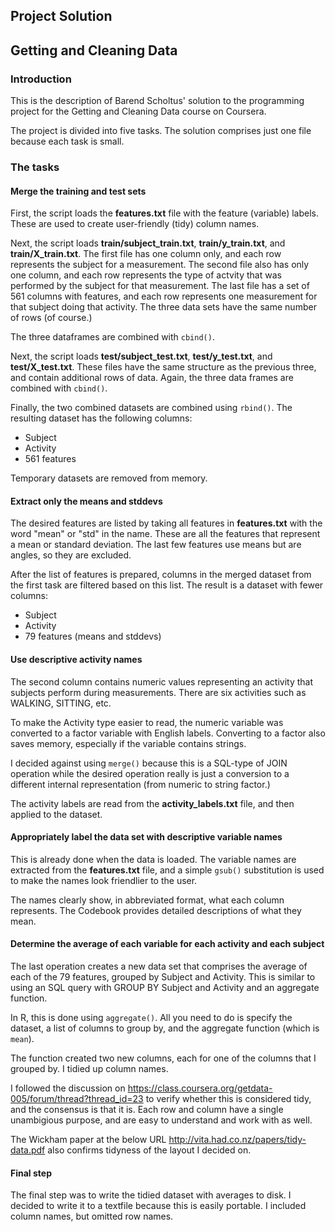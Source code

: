 ## Project Solution
## Getting and Cleaning Data

### Introduction

This is the description of Barend Scholtus' solution to the programming project
for the Getting and Cleaning Data course on Coursera.

The project is divided into five tasks. The solution comprises just one file because
each task is small.

### The tasks

#### Merge the training and test sets

First, the script loads the **features.txt** file with the feature (variable) labels. These
are used to create user-friendly (tidy) column names.

Next, the script loads **train/subject_train.txt**, **train/y_train.txt**, and
**train/X_train.txt**. The first file has one column only, and each row represents the
subject for a measurement. The second file also has only one column, and each
row represents the type of actvity that was performed by the 
subject for that measurement. The last file has a set of 561 columns with features,
and each row represents one measurement for that subject doing that activity. The three data
sets have the same number of rows (of course.)

The three dataframes are combined with `cbind()`.

Next, the script loads **test/subject_test.txt**, **test/y_test.txt**, and
**test/X_test.txt**. These files have the same structure as the previous three, and
contain additional rows of data. Again, the three data frames are combined with
`cbind()`.

Finally, the two combined datasets are combined using `rbind()`. The resulting
dataset has the following
columns:

 * Subject
 * Activity
 * 561 features

Temporary datasets are removed from memory. 

#### Extract only the means and stddevs

The desired features are listed by taking all features in **features.txt** with
the word "mean" or "std" in the name. These are all the features that represent
a mean or standard deviation. The last few features use means but are angles,
so they are excluded.

After the list of features is prepared, columns in the merged dataset from the
first task are filtered based on this list. The result is a dataset with fewer
columns:

 * Subject
 * Activity
 * 79 features (means and stddevs)

#### Use descriptive activity names

The second column contains numeric values representing an activity that subjects
perform during measurements. There are six activities such as WALKING, SITTING,
etc.

To make the Activity type easier to read, the numeric variable was converted to
a factor variable with English labels. Converting to a factor also saves memory,
especially if the variable contains strings.

I decided against using `merge()` because this is a SQL-type of JOIN operation
while the desired operation really is just a conversion to a different internal
representation (from numeric to string factor.)

The activity labels are read from the **activity_labels.txt** file, and then
applied to the dataset.

#### Appropriately label the data set with descriptive variable names

This is already done when the data is loaded. The variable names are extracted
from the **features.txt** file, and a simple `gsub()` substitution is used to
make the names look friendlier to the user.

The names clearly show, in abbreviated format, what each column represents. The
Codebook provides detailed descriptions of what they mean.

#### Determine the average of each variable for each activity and each subject

The last operation creates a new data set that comprises the average of each of
the 79 features, grouped by Subject and Activity. This is similar to using an
SQL query with GROUP BY Subject and Activity and an aggregate function.

In R, this is done using `aggregate()`. All you need to do is specify the
dataset, a list of columns to group by, and the aggregate function (which is
`mean`).

The function created two new columns, each for one of the columns that
I grouped by. I tidied up column names.

I followed the discussion on
https://class.coursera.org/getdata-005/forum/thread?thread_id=23
to verify whether this is considered tidy, and the consensus is that it is.
Each row and column have a single unambigious purpose, and are easy to
understand and work with as well.

The Wickham paper at the below URL
http://vita.had.co.nz/papers/tidy-data.pdf
also confirms tidyness of the layout I decided on.

#### Final step

The final step was to write the tidied dataset with averages to disk. I decided
to write it to a textfile because this is easily portable. I included column
names, but omitted row names.
